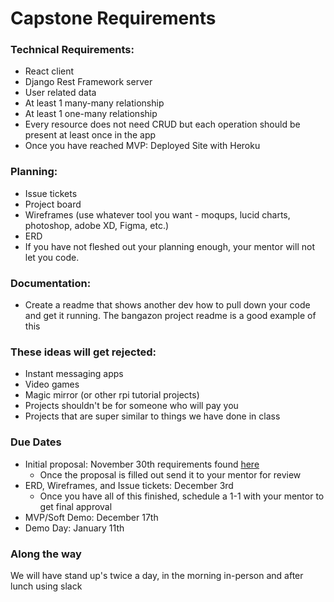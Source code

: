 # Capstone Requirements

### Technical Requirements:
- React client
- Django Rest Framework server
- User related data
- At least 1 many-many relationship
- At least 1 one-many relationship
- Every resource does not need CRUD but each operation should be present at least once in the app
- Once you have reached MVP: Deployed Site with Heroku

### Planning:
- Issue tickets
- Project board
- Wireframes (use whatever tool you want - moqups, lucid charts, photoshop, adobe XD, Figma, etc.)
- ERD
- If you have not fleshed out your planning enough, your mentor will not let you code.

### Documentation:
- Create a readme that shows another dev how to pull down your code and get it running. The bangazon project readme is a good example of this

### These ideas will get rejected:
- Instant messaging apps
- Video games
- Magic mirror (or other rpi tutorial projects)
- Projects shouldn't be for someone who will pay you
- Projects that are super similar to things we have done in class


### Due Dates
- Initial proposal: November 30th requirements found [here](./proposal_requirements.md)
    - Once the proposal is filled out send it to your mentor for review 
- ERD, Wireframes, and Issue tickets: December 3rd
    - Once you have all of this finished, schedule a 1-1 with your mentor to get final approval
- MVP/Soft Demo: December 17th
- Demo Day: January 11th

### Along the way
We will have stand up's twice a day, in the morning in-person and after lunch using slack
